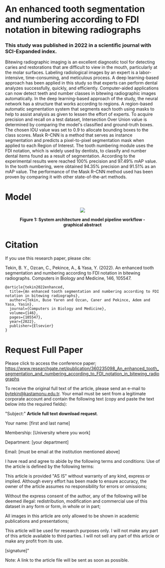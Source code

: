 
# An enhanced tooth segmentation and numbering according to FDI notation in bitewing radiographs
### This study was published in 2022 in a scientific journal with SCI-Expanded index.

Bitewing radiographic imaging is an excellent diagnostic tool for detecting caries and restorations that are difficult to view in the mouth, particularly at the molar surfaces. Labeling radiological images by an expert is a labor-intensive, time-consuming, and meticulous process. A deep learning-based approach has been applied in this study so that experts can perform dental analyzes successfully, quickly, and efficiently. Computer-aided applications can now detect teeth and number classes in bitewing radiographic images automatically. In the deep learning-based approach of the study, the neural network has a structure that works according to regions. A region-based automatic segmentation system that segments each tooth using masks to help to assist analysis as given to lessen the effort of experts. To acquire precision and recall on a test dataset, Intersection Over Union value is determined by comparing the model's classified and ground-truth boxes. The chosen IOU value was set to 0.9 to allocate bounding boxes to the class scores. Mask R–CNN is a method that serves as instance segmentation and predicts a pixel-to-pixel segmentation mask when applied to each Region of Interest. The tooth numbering module uses the FDI notation, which is widely used by dentists, to classify and number dental items found as a result of segmentation. According to the experimental results were reached 100% precision and 97.49% mAP value. In the tooth numbering, were obtained 94.35% precision and 91.51% as an mAP value. The performance of the Mask R–CNN method used has been proven by comparing it with other state-of-the-art methods.

# Model

<figure>
<p align="center">
    <img src="Model.png">
</p>
<figcaption align="center"><b>Figure 1: System architecture and model pipeline workflow - graphical abstract</b></figcaption>
</figure>


# Citation
If you use this research paper, please cite:

Tekin, B. Y., Ozcan, C., Pekince, A., & Yasa, Y. (2022). An enhanced tooth segmentation and numbering according to FDI notation in bitewing radiographs. Computers in Biology and Medicine, 146, 105547.

```
@article{tekin2022enhanced,
  title={An enhanced tooth segmentation and numbering according to FDI notation in bitewing radiographs},
  author={Tekin, Buse Yaren and Ozcan, Caner and Pekince, Adem and Yasa, Yasin},
  journal={Computers in Biology and Medicine},
  volume={146},
  pages={105547},
  year={2022},
  publisher={Elsevier}
}
```

# Request Full Paper

Please click to access the conference paper; https://www.researchgate.net/publication/360235098_An_enhanced_tooth_segmentation_and_numbering_according_to_FDI_notation_in_bitewing_radiographs

To receive the original full text of the article, please send an e-mail to bytekin@kastamonu.edu.tr. Your email must be sent from a legitimate corporate account and contain the following text (copy and paste the text below into the required fields):

"Subject:" **Article full text download request**.

Your name: [first and last name]

Membership: [University where you work]

Department: [your department]

Email: [must be email at the institution mentioned above]

I have read and agree to abide by the following terms and conditions: Use of the article is defined by the following terms:

This article is provided "AS IS" without warranty of any kind, express or implied. Although every effort has been made to ensure accuracy, the owner of the article assumes no responsibility for errors or omissions;

Without the express consent of the author, any of the following will be deemed illegal: redistribution, modification and commercial use of this dataset in any form or form, in whole or in part;

All images in this article are only allowed to be shown in academic publications and presentations;

This article will be used for research purposes only. I will not make any part of this article available to third parties. I will not sell any part of this article or make any profit from its use.

[signature]"

Note: A link to the article file will be sent as soon as possible.
